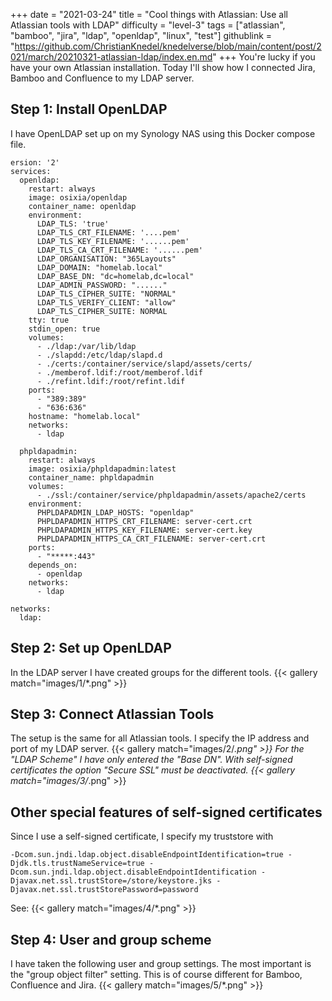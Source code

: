 +++
date = "2021-03-24"
title = "Cool things with Atlassian: Use all Atlassian tools with LDAP"
difficulty = "level-3"
tags = ["atlassian", "bamboo", "jira", "ldap", "openldap", "linux", "test"]
githublink = "https://github.com/ChristianKnedel/knedelverse/blob/main/content/post/2021/march/20210321-atlassian-ldap/index.en.md"
+++
You're lucky if you have your own Atlassian installation. Today I'll show how I connected Jira, Bamboo and Confluence to my LDAP server.
## Step 1: Install OpenLDAP
I have OpenLDAP set up on my Synology NAS using this Docker compose file.
```
ersion: '2'
services:
  openldap:
    restart: always
    image: osixia/openldap
    container_name: openldap
    environment:
      LDAP_TLS: 'true'
      LDAP_TLS_CRT_FILENAME: '....pem'
      LDAP_TLS_KEY_FILENAME: '......pem'
      LDAP_TLS_CA_CRT_FILENAME: '......pem'
      LDAP_ORGANISATION: "365Layouts"
      LDAP_DOMAIN: "homelab.local"
      LDAP_BASE_DN: "dc=homelab,dc=local"
      LDAP_ADMIN_PASSWORD: "......"
      LDAP_TLS_CIPHER_SUITE: "NORMAL"
      LDAP_TLS_VERIFY_CLIENT: "allow"
      LDAP_TLS_CIPHER_SUITE: NORMAL
    tty: true
    stdin_open: true
    volumes:
      - ./ldap:/var/lib/ldap
      - ./slapdd:/etc/ldap/slapd.d
      - ./certs:/container/service/slapd/assets/certs/
      - ./memberof.ldif:/root/memberof.ldif
      - ./refint.ldif:/root/refint.ldif
    ports:
      - "389:389"
      - "636:636"
    hostname: "homelab.local"
    networks:
      - ldap

  phpldapadmin:
    restart: always
    image: osixia/phpldapadmin:latest
    container_name: phpldapadmin
    volumes:
      - ./ssl:/container/service/phpldapadmin/assets/apache2/certs
    environment:
      PHPLDAPADMIN_LDAP_HOSTS: "openldap"
      PHPLDAPADMIN_HTTPS_CRT_FILENAME: server-cert.crt
      PHPLDAPADMIN_HTTPS_KEY_FILENAME: server-cert.key
      PHPLDAPADMIN_HTTPS_CA_CRT_FILENAME: server-cert.crt
    ports:
      - "*****:443"
    depends_on:
      - openldap
    networks:
      - ldap

networks:
  ldap:

```

## Step 2: Set up OpenLDAP
In the LDAP server I have created groups for the different tools.
{{< gallery match="images/1/*.png" >}}

## Step 3: Connect Atlassian Tools
The setup is the same for all Atlassian tools. I specify the IP address and port of my LDAP server.
{{< gallery match="images/2/*.png" >}}
For the "LDAP Scheme" I have only entered the "Base DN". With self-signed certificates the option "Secure SSL" must be deactivated.
{{< gallery match="images/3/*.png" >}}

## Other special features of self-signed certificates
Since I use a self-signed certificate, I specify my truststore with
```
-Dcom.sun.jndi.ldap.object.disableEndpointIdentification=true -Djdk.tls.trustNameService=true -Dcom.sun.jndi.ldap.object.disableEndpointIdentification -Djavax.net.ssl.trustStore=/store/keystore.jks -Djavax.net.ssl.trustStorePassword=password

```
See:
{{< gallery match="images/4/*.png" >}}

## Step 4: User and group scheme
I have taken the following user and group settings. The most important is the "group object filter" setting. This is of course different for Bamboo, Confluence and Jira.
{{< gallery match="images/5/*.png" >}}